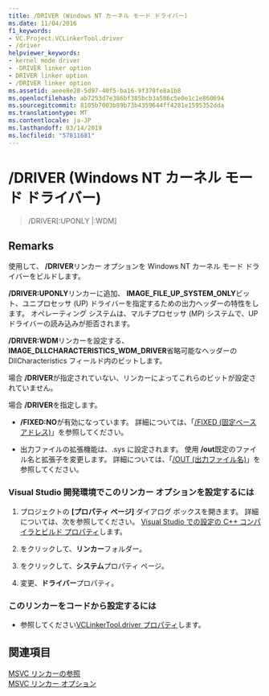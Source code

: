 ```yaml
---
title: /DRIVER (Windows NT カーネル モード ドライバー)
ms.date: 11/04/2016
f1_keywords:
- VC.Project.VCLinkerTool.driver
- /driver
helpviewer_keywords:
- kernel mode driver
- -DRIVER linker option
- DRIVER linker option
- /DRIVER linker option
ms.assetid: aeee8e28-5d97-40f5-ba16-9f370fe8a1b8
ms.openlocfilehash: ab7253d7e386bf385bcb3a586c5e0e1c1e860694
ms.sourcegitcommit: 8105b7003b89b73b4359644ff4281e1595352dda
ms.translationtype: MT
ms.contentlocale: ja-JP
ms.lasthandoff: 03/14/2019
ms.locfileid: "57811681"
---
```

# <a name="driver-windows-nt-kernel-mode-driver"></a>/DRIVER (Windows NT カーネル モード ドライバー)

>/DRIVER[:UPONLY |:WDM]

## <a name="remarks"></a>Remarks

使用して、 **/DRIVER**リンカー オプションを Windows NT カーネル モード ドライバーをビルドします。

**/DRIVER:UPONLY**リンカーに追加、 **IMAGE_FILE_UP_SYSTEM_ONLY**ビット、ユニプロセッサ (UP) ドライバーを指定するための出力ヘッダーの特性をします。 オペレーティング システムは、マルチプロセッサ (MP) システムで、UP ドライバーの読み込みが拒否されます。

**/DRIVER:WDM**リンカーを設定する、 **IMAGE_DLLCHARACTERISTICS_WDM_DRIVER**省略可能なヘッダーの DllCharacteristics フィールド内のビットします。

場合 **/DRIVER**が指定されていない、リンカーによってこれらのビットが設定されていません。

場合 **/DRIVER**を指定します。

- **/FIXED:NO**が有効になっています。 詳細については、「[/FIXED (固定ベース アドレス)](fixed-fixed-base-address.md)」を参照してください。

- 出力ファイルの拡張機能は、.sys に設定されます。 使用 **/out**既定のファイル名と拡張子を変更します。 詳細については、「[/OUT (出力ファイル名)](out-output-file-name.md)」を参照してください。

### <a name="to-set-this-linker-option-in-the-visual-studio-development-environment"></a>Visual Studio 開発環境でこのリンカー オプションを設定するには

1. プロジェクトの **[プロパティ ページ]** ダイアログ ボックスを開きます。 詳細については、次を参照してください。 [Visual Studio での設定の C++ コンパイラとビルド プロパティ](../working-with-project-properties.md)します。

1. をクリックして、**リンカー**フォルダー。

1. をクリックして、**システム**プロパティ ページ。

1. 変更、**ドライバー**プロパティ。

### <a name="to-set-this-linker-option-programmatically"></a>このリンカーをコードから設定するには

- 参照してください[VCLinkerTool.driver プロパティ](https://docs.microsoft.com/dotnet/api/microsoft.visualstudio.vcprojectengine.vclinkertool.driver?view=visualstudiosdk-2017#Microsoft_VisualStudio_VCProjectEngine_VCLinkerTool_driver)します。

## <a name="see-also"></a>関連項目

[MSVC リンカーの参照](linking.md)<br/>
[MSVC リンカー オプション](linker-options.md)
